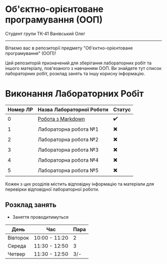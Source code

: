 # Об'єктно-орієнтоване програмування (ООП)
Студент групи ТК-41 Ванівський Олег

---

Вітаємо вас в репозиторії предмету "Об'єктно-орієнтоване програмування" (ООП)!

Цей репозиторій призначений для зберігання лабораторних робіт та іншого матеріалу, пов'язаного з навчанням ООП. Ви знайдете тут список лабораторних робіт, розклад занять та іншу корисну інформацію.

# Виконання Лабораторних Робіт

| Номер ЛР | Назва Лабораторної Роботи | Статус     |
|----------|--------------------------|------------|
| 0        | [Робота з Markdown ](/init/README.md)   | :heavy_check_mark:   |
| 1        | Лабораторна робота №1    | :heavy_multiplication_x:   |
| 2        | Лабораторна робота №2    | :heavy_multiplication_x:   |
| 3        | Лабораторна робота №3    | :heavy_multiplication_x:  |
| 4        | Лабораторна робота №4    | :heavy_multiplication_x: |
| 5        | Лабораторна робота №5    | :heavy_multiplication_x:  |





Кожен з цих розділів містить відповідну інформацію та матеріали для перевірки відповідної лабораторної роботи.

## Розклад занять

- Заняття проводитимуться 


| День        |        Час      |        Пара      |  
|-------------|-----------------|------------------|
| Вівторок    | 10:00 - 11:20   |         2        |
| Середа      | 11:30 - 12:50   |         3        |
| Четвер      | 11:30 - 12:50   |         3/-      |




